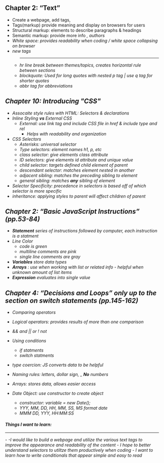 ## Chapter 2: “Text” 
<ul>
  <li>Create a webpage, add tags, </li>
  <li>Tags(markup) provide meaning and display on browsers for users </li>
  <li>Structural markup: elements to describe paragraphs & headings</li>
  <li>Semantic markup: provide more info <em> <i>, authors</li>
  <li>White space: provides readability when coding / white space collapsing on browser</li>
  <li>new tags</li>
  <ul>
      <li><hr /> hr line break between themes/topics, creates horizontal rule between sections</li>
      <li>blockquote: Used for long quotes with nested p tag | use q tag for shorter quotes</li>
      <li>abbr tag for abbreviations</li>
  </ul>

</ul>

## Chapter 10: Introducing "CSS"

  - Assocaite style rules with HTML: Selectors & declarations
  - Inline Styling **vs** External CSS
    - External: use link tag and include CSS file in href & include type and rel
      - Helps with readability and organization 
  - CSS Selectors 
    - Asterisks: universal selector
    - Type selectors: element names h1, p, etc
    - class selector: give elements class attribute
    - ID selectors: give elements id attribute and unique value
    - child selector: targets defined child element of parent
    - descendant selector: matches element nested in another 
    - adjacent sibling: matches the preceding sibling to element
    - general sibling: matches **any** sibling of element 
  - Selector Specificity: precedence in selectors is based off of which selector is more specific 
  - inheritance: applying styles to parent will affect children of parent 

## Chapter 2: “Basic JavaScript Instructions” (pp.53-84)
- **Statement** series of instructions followed by computer, each instruction is a statment
- Line Color
  - code is green
  - multiline comments are pink
  - single line comments are gray
- **Variables** store data types
- **Arrays** : use when working with list or related info - helpful when unknown amount of list items
- **Expression** evaluates into single value


## Chapter 4: “Decisions and Loops” only up to the section on switch statements (pp.145-162)
- Comparing operators
- Logical operators: provides results of more than one comparison
- && and || or ! not
- Using conditions
  - if statments
  - switch statments
- type coercion: JS converts data to be helpful

- Naming rules: letters, dollar sign, _ **No** numbers
- Arrays: stores data, allows easier access 
- Date Object: use constructor to create object
  - constructor: variable = new Date();
  - YYY, MM, DD, HH, MM, SS, MS format date
  - MMM DD, YYY, HH:MM:SS  

#### Things I want to learn:
<hr>
-
  -I would like to build a webpage and utilize the various text tags to improve the appearance and readability of the content
  - I hope to better understand selectors to utiltze them productively when coding
  - I want to learn how to write conditionals that appear simple and easy to read 
